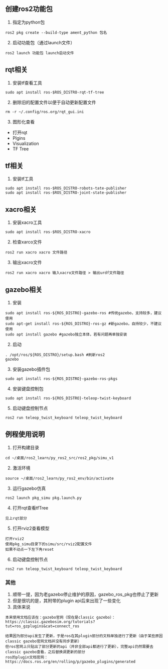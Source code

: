 ## 创建ros2功能包
1. 指定为python包
```
ros2 pkg create --build-type ament_python 包名
```
2. 启动功能包（通过launch文件）
```
ros2 launch 功能包 launch启动文件
```
## rqt相关
1. 安装tf查看工具
```
sudo apt install ros-$ROS_DISTRO-rqt-tf-tree
```
2. 删除旧的配置文件以便于自动更新配置文件
```
rm -r ~/.config/ros.org/rqt_gui.ini
```
3. 图形化查看
* 打开rqt
* Plgins
* Visualization
* TF Tree

## tf相关
1. 安装tf工具
```
sudo apt install ros-$ROS_DISTRO-robots-tate-publisher
sudo apt install ros-$ROS_DISTRO-joint-state-publisher
```
## xacro相关
1. 安装xacro工具
```
sudo apt install ros-$ROS_DISTRO-xacro
```
2. 检查xarco文件
```
ros2 run xacro xacro 文件路径
```
3. 输出xacro文件
```
ros2 run xacro xacro 输入xacro文件路径 > 输出urdf文件路径
```
## gazebo相关
1. 安装
```
sudo apt install ros-${ROS_DISTRO}-gazebo-ros #传统gazebo，支持较多，建议使用
sudo apt-get install ros-${ROS_DISTRO}-ros-gz #新gazebo，自持较少，不建议使用
sudo apt install gazebo #gazebo独立本体，若有问题再单独安装
```
2. 启动
```
. /opt/ros/${ROS_DISTRO}/setup.bash #刷新ros2
gazebo
```
3. 安装gazebo插件包
```
sudo apt install ros-${ROS_DISTRO}-gazebo-ros-pkgs
```
4. 安装键盘控制包
```
sudo apt install ros-${ROS_DISTRO}-teleop-twist-keyboard
```
5. 启动键盘控制节点
```
ros2 run teleop_twist_keyboard teleop_twist_keyboard
```
## 例程使用说明
1. 打开构建目录
```
cd ~/桌面/ros2_learn/py_ros2_src/ros2_pkg/simu_v1
```
2. 激活环境
```
source ~/桌面/ros2_learn/py_ros2_env/bin/activate
```
3. 运行gazebo仿真
```
ros2 launch pkg_simu pkg.launch.py
```
4. 打开rqt查看tfTree
```
见上rqt部分
```
5. 打开rviz2查看模型
```
打开rviz2
使用pkg_simu目录下的simu/src/rviz2配置文件
如果不动点一下左下角reset
```
6. 启动键盘控制节点
```
ros2 run teleop_twist_keyboard teleop_twist_keyboard
```
### 其他
1. 顺带一提，因为老gazebo停止维护的原因，gazebo_ros_pkg也停止了更新
2. 但是很坑的是，其附带的plugin api后来出现了一些变化
3. 具体来说
```
本来使用文档应该在：gazebo官网（现在是classic gazebo）：
https://classic.gazebosim.org/tutorials?tut=ros_gzplugins&cat=connect_ros
```
```
结果因为部分api发生了更新，于是ros在其plugin部分的文档单独进行了更新（由于某些原因classic gazebo官网文档并没有同步更新）
但ros官网上只贴出了部分更新的api（并非全部api都进行了更新），完整api仍然需要去classic gazebo查看，之后替换调更新的部分
ros的plugin文档官网：
https://docs.ros.org/en/rolling/p/gazebo_plugins/generated
```
